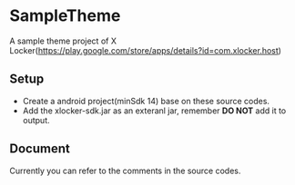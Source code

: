 SampleTheme
===========

A sample theme project of X Locker(https://play.google.com/store/apps/details?id=com.xlocker.host)

Setup
-----
* Create a android project(minSdk 14) base on these source codes.
* Add the xlocker-sdk.jar as an exteranl jar, remember <strong>DO NOT</strong> add it to output.

Document
----------------------------
Currently you can refer to the comments in the source codes.
